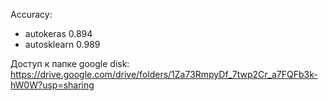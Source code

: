 Accuracy:
* autokeras 0.894
* autosklearn 0.989


Доступ к папке google disk:
https://drive.google.com/drive/folders/1Za73RmpyDf_7twp2Cr_a7FQFb3k-hW0W?usp=sharing